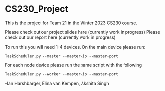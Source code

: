 # CS230_Project

This is the project for Team 21 in the Winter 2023 CS230 course.

Please check out our project slides here (currently work in progress)
Please check out our report here (currently work in progress)

To run this you will need 1-4 devices.
On the main device please run:
```shell
TaskScheduler.py --master --master-ip --master-port
```

For each node device please run the same script with the following
```shell
TaskScheduler.py --worker --master-ip --master-port
```

-Ian Harshbarger, Elina van Kempen, Akshita Singh
